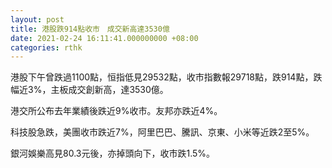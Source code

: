 ```yaml
---
layout: post
title: 港股跌914點收市　成交新高達3530億
date: 2021-02-24 16:11:41.000000000 +08:00
categories: rthk
---
```


港股下午曾跌過1100點，恒指低見29532點，收市指數報29718點，跌914點，跌幅近3%，主板成交創新高，達3530億。

港交所公布去年業績後跌近9%收市。友邦亦跌近4%。

科技股急跌，美團收市跌近7%，阿里巴巴、騰訊、京東、小米等近跌2至5%。

銀河娛樂高見80.3元後，亦掉頭向下，收市跌1.5%。
